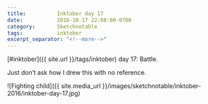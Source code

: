 ```yaml
---
title:          Inktober day 17
date:           2016-10-17 22:08:00-0700
category:       Sketchnotable
tags:           inktober
excerpt_separator: "<!--more-->"
---
```

[#inktober]({{ site.url }}/tags/inktober) day 17: Battle.

Just don’t ask how I drew this with no reference.

![Fighting child]({{ site.media_url }}/images/sketchnotable/inktober-2016/inktober-day-17.jpg)

<!--more-->
